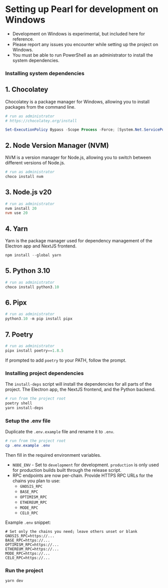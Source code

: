 # Setting up Pearl for development on Windows

- Development on Windows is experimental, but included here for reference.
- Please report any issues you encounter while setting up the project on Windows.
- You must be able to run PowerShell as an administrator to install the system dependencies.

### Installing system dependencies

## 1. Chocolatey

Chocolatey is a package manager for Windows, allowing you to install packages from the command line.

```powershell
# run as administrator
# https://chocolatey.org/install

Set-ExecutionPolicy Bypass -Scope Process -Force; [System.Net.ServicePointManager]::SecurityProtocol = [System.Net.ServicePointManager]::SecurityProtocol -bor 3072; iex ((New-Object System.Net.WebClient).DownloadString('https://community.chocolatey.org/install.ps1'))
```

## 2. Node Version Manager (NVM)

NVM is a version manager for Node.js, allowing you to switch between different versions of Node.js.

```powershell
# run as administrator
choco install nvm
```

## 3. Node.js v20

```powershell
# run as administrator
nvm install 20
nvm use 20
```

## 4. Yarn

Yarn is the package manager used for dependency management of the Electron app and NextJS frontend.

```powershell
npm install --global yarn
```

## 5. Python 3.10

```powershell
# run as administrator
choco install python3.10
```

## 6. Pipx

```powershell
# run as administrator
python3.10 -m pip install pipx
```

## 7. Poetry

```powershell
# run as administrator
pipx install poetry==1.8.5
```

If prompted to add `poetry` to your PATH, follow the prompt.

### Installing project dependencies

The `install-deps` script will install the dependencies for all parts of the project.
The Electron app, the NextJS frontend, and the Python backend.

```powershell
# run from the project root
poetry shell
yarn install-deps
```

### Setup the .env file

Duplicate the `.env.example` file and rename it to `.env`.

```powershell
# run from the project root
cp .env.example .env
```

Then fill in the required environment variables.

- `NODE_ENV` - Set to `development` for development. `production` is only used for production builds built through the release script.
- RPC endpoints are now per-chain. Provide HTTPS RPC URLs for the chains you plan to use:
  - `GNOSIS_RPC`
  - `BASE_RPC`
  - `OPTIMISM_RPC`
  - `ETHEREUM_RPC`
  - `MODE_RPC`
  - `CELO_RPC`

Example `.env` snippet:

```env
# Set only the chains you need; leave others unset or blank
GNOSIS_RPC=https://...
BASE_RPC=https://...
OPTIMISM_RPC=https://...
ETHEREUM_RPC=https://...
MODE_RPC=https://...
CELO_RPC=https://...
```

### Run the project

```powershell
yarn dev
```
